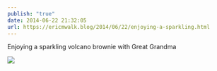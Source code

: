 ```yaml
---
publish: "true"
date: 2014-06-22 21:32:05
url: https://ericmwalk.blog/2014/06/22/enjoying-a-sparkling.html
---
```


Enjoying a sparkling volcano brownie with Great Grandma

![](https://ericmwalk.blog/uploads/2022/1d8757cd1a.jpg)